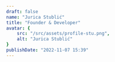 ```yaml
---
draft: false
name: "Jurica Stublić"
title: "Founder & Developer"
avatar: {
    src: "/src/assets/profile-stu.png",
    alt: "Jurica Stublić"
}
publishDate: "2022-11-07 15:39"
---
```

